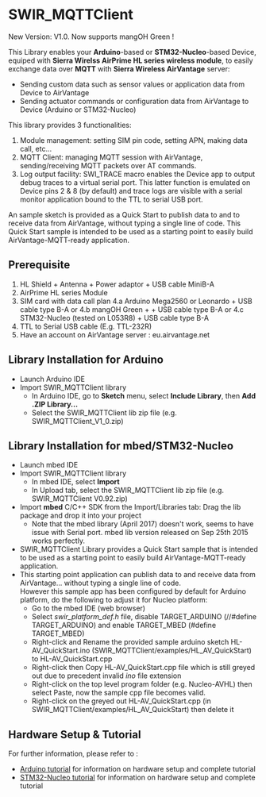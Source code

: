 SWIR_MQTTClient
===============

New Version: V1.0. Now supports mangOH Green !

This Library enables your __Arduino__-based or __STM32-Nucleo__-based Device, equiped with __Sierra Wirelss AirPrime HL series wireless module__, to easily exchange data over __MQTT__ with __Sierra Wireless AirVantage__ server:
* Sending custom data such as sensor values or application data from Device to AirVantage
* Sending actuator commands or configuration data from AirVantage to Device (Arduino or STM32-Nucleo)

This library provides 3 functionalities:

1. Module management: setting SIM pin code, setting APN, making data call, etc…
2. MQTT Client: managing MQTT session with AirVantage, sending/receiving MQTT packets over AT commands.
3. Log output facility: SWI_TRACE macro enables the Device app to output debug traces to a virtual serial port. This latter function is emulated on Device pins 2 & 8 (by default) and trace logs are visible with a serial monitor application bound to the TTL to serial USB port.

An sample sketch is provided as a Quick Start to publish data to and to receive data from AirVantage, without typing a single line of code.
This Quick Start sample is intended to be used as a starting point to easily build AirVantage-MQTT-ready application.

Prerequisite
------------
1. HL Shield + Antenna + Power adaptor + USB cable MiniB-A
2. AirPrime HL series Module
3. SIM card with data call plan
4.a Arduino Mega2560 or Leonardo + USB cable type B-A
       or
4.b mangOH Green +  + USB cable type B-A
       or
4.c STM32-Nucleo (tested on L053R8) + USB cable type B-A
5. TTL to Serial USB cable (E.g. TTL-232R)
6. Have an account on AirVantage server : eu.airvantage.net


Library Installation for Arduino
--------------------------------
* Launch Arduino IDE
* Import SWIR_MQTTClient library
    * In Arduino IDE, go to __Sketch__ menu, select __Include Library__, then __Add .ZIP Library...__
    * Select the SWIR_MQTTClient lib zip file (e.g. SWIR_MQTTClient_V1_0.zip)

Library Installation for mbed/STM32-Nucleo
--------------------------------
* Launch mbed IDE
* Import SWIR_MQTTClient library
    * In mbed IDE, select __Import__
    * In Upload tab, select the SWIR_MQTTClient lib zip file (e.g. SWIR_MQTTClient V0.92.zip)
* Import __mbed__ C/C++ SDK from the Import/Libraries tab: Drag the lib package and drop it into your project
    * Note that the mbed library (April 2017) doesn't work, seems to have issue with Serial port. mbed lib version released on Sep 25th 2015 works perfectly.
* SWIR_MQTTClient Library provides a Quick Start sample that is intended to be used as a starting point to easily build AirVantage-MQTT-ready application.
* This starting point application can publish data to and receive data from AirVantage... without typing a single line of code.<br>
However this sample app has been configured by default for Arduino platform, do the following to adjust it for Nucleo platform:
	* Go to the mbed IDE (web browser)
	* Select *swir_platform_def.h* file, disable TARGET_ARDUINO (//#define TARGET_ARDUINO) and enable TARGET_MBED (#define TARGET_MBED)
	* Right-click and Rename the provided sample arduino sketch HL-AV_QuickStart.ino (SWIR_MQTTClient/examples/HL_AV_QuickStart) to HL-AV_QuickStart.cpp
	* Right-click then Copy HL-AV_QuickStart.cpp file which is still greyed out due to precedent invalid *ino* file extension
	* Right-click on the top level program folder (e.g. Nucleo-AVHL) then select Paste, now the sample cpp file becomes valid.
	* Right-click on the greyed out HL-AV_QuickStart.cpp (in SWIR_MQTTClient/examples/HL_AV_QuickStart) then delete it

Hardware Setup & Tutorial
----------------------------------
For further information, please refer to :
* [Arduino tutorial](https://doc.airvantage.net/av/howto/hardware/samples/arduino-hl-mqtt/) for information on hardware setup and complete tutorial
* [STM32-Nucleo tutorial](https://doc.airvantage.net/av/howto/hardware/samples/nucleo-hl-mqtt/) for information on hardware setup and complete tutorial

 
